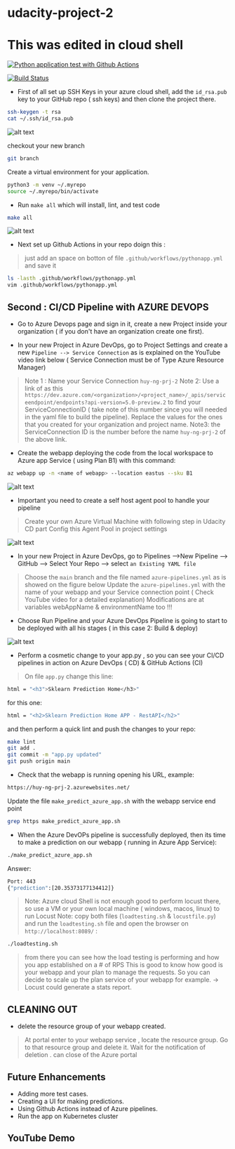 # udacity-project-2

# This was edited in cloud shell

[![Python application test with Github Actions](https://github.com/huy-js/udacity-project-2/actions/workflows/pythonapp.yml/badge.svg)](https://github.com/huy-js/udacity-project-2/actions/workflows/pythonapp.yml)

[![Build Status](https://dev.azure.com/huycntt/udacity-project-2/_apis/build/status/huy-js.udacity-project-2?branchName=main)](https://dev.azure.com/huycntt/udacity-project-2/_build/latest?definitionId=17&branchName=main)

* First of all set up SSH Keys in your azure cloud shell, add the `id_rsa.pub` key to your GitHub repo ( ssh keys)  and then clone the project there.

```sh
ssh-keygen -t rsa
cat ~/.ssh/id_rsa.pub
```

![alt text](https://github.com/huy-js/udacity-project-2/blob/main/images/clonecode.png)

checkout your new branch
```sh
git branch
```
 Create a virtual environment for your application.

```sh
python3 -m venv ~/.myrepo
source ~/.myrepo/bin/activate
```

* Run `make all` which will install, lint, and test code

```sh
make all
```

![alt text](https://github.com/huy-js/udacity-project-2/blob/main/images/make%20all.png)

* Next set up Github Actions in your repo doign this :

> just add an space on botton of file `.github/workflows/pythonapp.yml` and save it

```sh
ls -lasth .github/workflows/pythonapp.yml
vim .github/workflows/pythonapp.yml
```

## Second : CI/CD Pipeline with AZURE DEVOPS

* Go to Azure Devops page  and sign in it, create a new Project inside your organization ( if you don't have an organization create one first).

* In your new Project in Azure DevOps, go to Project Settings and create a new `Pipeline --> Service Connection` as is explained on the YouTube video link  below ( Service Connection must be of Type Azure Resource Manager)

> Note 1 : Name your Service Connection `huy-ng-prj-2`
> Note 2: Use a link of as this `https://dev.azure.com/<organization>/<project_name>/_apis/serviceendpoint/endpoints?api-version=5.0-preview.2`  to find your ServiceConnectionID ( take note of this number since you will needed in the yaml file to build the pipeline). Replace the values for the ones that you created for your organization and project name.
Note3: the ServiceConnection ID is the number before the name `huy-ng-prj-2` of the above link.

* Create the webapp deploying the code from the local workspace to Azure app Service ( using Plan B1)  with this command:

```sh
az webapp up -n <name of webapp> --location eastus --sku B1
```
![alt text](https://github.com/huy-js/udacity-project-2/blob/main/images/app_service.png)


* Important you need to create a self host agent pool to handle your pipeline
> Create your own Azure Virtual Machine with following step in Udacity CD part
> Config this Agent Pool in project settings

![alt text](https://github.com/huy-js/udacity-project-2/blob/main/images/agentpool.png)


* In  your new Project in Azure DevOps, go to Pipelines -->New Pipeline --> GitHub --> Select Your Repo --> select `an Existing YAML file`

> Choose the `main` branch and the file named `azure-pipelines.yml` as is showed on the figure below
> Update the `azure-pipelines.yml` with the name of your webapp and your Service connection point ( Check YouTube video for a detailed explanation)
> Modifications are at variables webAppName & environmentName too !!!

* Choose Run Pipeline and your Azure DevOps Pipeline is going to start to be deployed with all his stages ( in this case 2: Build & deploy)

![alt text](https://github.com/huy-js/udacity-project-2/blob/main/images/custom-yaml-file-with-your-information.png)

* Perform a cosmetic change to your app.py , so you can see your CI/CD pipelines in action on Azure DevOps ( CD) & GitHub Actions (CI)

> On file `app.py` change this line:

```sh
html = "<h3">Sklearn Prediction Home</h3>"
```

for this one:

```sh
html = "<h2>Sklearn Prediction Home APP - RestAPI</h2>"
```

and then perform a quick lint and push the changes to your repo:

```sh
make lint
git add .
git commit -m "app.py updated"
git push origin main
```

* Check that the webapp is running opening his URL, example:

```sh
https://huy-ng-prj-2.azurewebsites.net/
```

 Update the file `make_predict_azure_app.sh` with the webapp service end point

```sh
grep https make_predict_azure_app.sh
```

* When the Azure DevOPs pipeline is successfully deployed, then its time to make a prediction on our webapp ( running in Azure App Service):

```sh
./make_predict_azure_app.sh
```

Answer:

```sh
Port: 443
{"prediction":[20.35373177134412]}
```

> Note: Azure cloud Shell is not enough good to perform locust there, so use a VM or your own local machine ( windows, macos, linux) to run Locust
> Note: copy both files (`loadtesting.sh` & `locustfile.py`) and run the `loadtesting.sh` file and open the browser on `http://localhost:8089/` :

```sh
./loadtesting.sh
```

>from there you can see how the load testing is performing and how you app established on a # of RPS
> This is good to know how good is your webapp and your plan to manage the requests. So you can decide to scale up the plan service of your webapp for example.
-> Locust could generate a stats report.

## CLEANING OUT

* delete the resource group of your webapp created.

> At portal enter to your webapp service , locate the resource group.
> Go to that resource group and delete it.
> Wait for the notification of deletion .
> can close of the Azure portal

## Future Enhancements

* Adding more test cases.
* Creating a UI for making predictions.
* Using Github Actions instead of Azure pipelines.
* Run the app on Kubernetes cluster

## YouTube Demo